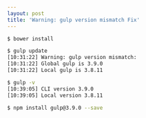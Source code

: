 ```yaml
---
layout: post
title: 'Warning: gulp version mismatch Fix'
---
```


```bash
$ bower install
```
```bash
$ gulp update
[10:31:22] Warning: gulp version mismatch:
[10:31:22] Global gulp is 3.9.0
[10:31:22] Local gulp is 3.8.11
```
```bash
$ gulp -v
[10:39:05] CLI version 3.9.0
[10:39:05] Local version 3.8.11
```
```bash
$ npm install gulp@3.9.0 --save
```
